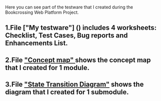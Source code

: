 Here you can see part of the testware that I created during the Bookcrossing Web Platform Project. 
## 1.File ["My testware"] () includes 4 worksheets: Checklist, Test Cases, Bug reports and Enhancements List.
## 2.File ["Concept map" ](https://github.com/sunflower74/Bookcrossing-Project/blob/main/Concept%20map.png) shows the concept map that I created for 1 module.
## 3.File ["State Transition Diagram"](https://github.com/sunflower74/Bookcrossing-Project/blob/main/Concept%20map.png) shows the diagram that I created for 1 submodule.
